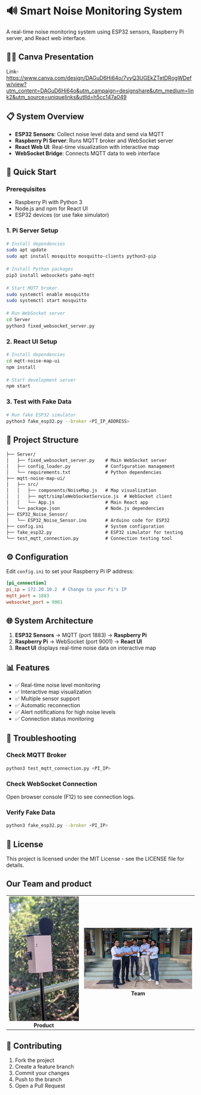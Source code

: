 # 🔊 Smart Noise Monitoring System

A real-time noise monitoring system using ESP32 sensors, Raspberry Pi server, and React web interface.

## 👨‍🏫 Canva Presentation 
Link-https://www.canva.com/design/DAGuD6Hi64o/7vyQ3UGEkZTetDRogWDefw/view?utm_content=DAGuD6Hi64o&utm_campaign=designshare&utm_medium=link2&utm_source=uniquelinks&utlId=h5cc147a049

## 📋 System Overview

- **ESP32 Sensors**: Collect noise level data and send via MQTT
- **Raspberry Pi Server**: Runs MQTT broker and WebSocket server
- **React Web UI**: Real-time visualization with interactive map
- **WebSocket Bridge**: Connects MQTT data to web interface

## 🚀 Quick Start

### Prerequisites
- Raspberry Pi with Python 3
- Node.js and npm for React UI
- ESP32 devices (or use fake simulator)

### 1. Pi Server Setup

```bash
# Install dependencies
sudo apt update
sudo apt install mosquitto mosquitto-clients python3-pip

# Install Python packages
pip3 install websockets paho-mqtt

# Start MQTT broker
sudo systemctl enable mosquitto
sudo systemctl start mosquitto

# Run WebSocket server
cd Server
python3 fixed_websocket_server.py
```

### 2. React UI Setup

```bash
# Install dependencies
cd mqtt-noise-map-ui
npm install

# Start development server
npm start
```

### 3. Test with Fake Data

```bash
# Run fake ESP32 simulator
python3 fake_esp32.py --broker <PI_IP_ADDRESS>
```

## 📁 Project Structure

```
├── Server/
│   ├── fixed_websocket_server.py    # Main WebSocket server
│   ├── config_loader.py             # Configuration management
│   └── requirements.txt             # Python dependencies
├── mqtt-noise-map-ui/
│   ├── src/
│   │   ├── components/NoiseMap.js   # Map visualization
│   │   ├── mqtt/simpleWebSocketService.js  # WebSocket client
│   │   └── App.js                   # Main React app
│   └── package.json                 # Node.js dependencies
├── ESP32_Noise_Sensor/
│   └── ESP32_Noise_Sensor.ino       # Arduino code for ESP32
├── config.ini                       # System configuration
├── fake_esp32.py                    # ESP32 simulator for testing
└── test_mqtt_connection.py          # Connection testing tool
```

## ⚙️ Configuration

Edit `config.ini` to set your Raspberry Pi IP address:

```ini
[pi_connection]
pi_ip = 172.20.10.2  # Change to your Pi's IP
mqtt_port = 1883
websocket_port = 9001
```

## 🌐 System Architecture

1. **ESP32 Sensors** → MQTT (port 1883) → **Raspberry Pi**
2. **Raspberry Pi** → WebSocket (port 9001) → **React UI**
3. **React UI** displays real-time noise data on interactive map

## 📊 Features

- ✅ Real-time noise level monitoring
- ✅ Interactive map visualization
- ✅ Multiple sensor support
- ✅ Automatic reconnection
- ✅ Alert notifications for high noise levels
- ✅ Connection status monitoring

## 🔧 Troubleshooting

### Check MQTT Broker
```bash
python3 test_mqtt_connection.py <PI_IP>
```

### Check WebSocket Connection
Open browser console (F12) to see connection logs.

### Verify Fake Data
```bash
python3 fake_esp32.py --broker <PI_IP>
```

## 📄 License

This project is licensed under the MIT License - see the LICENSE file for details.

## Our Team and product

<table>
  <tr>
    <td align="center">
      <img src="product.jpg" alt="Product"/><br/>
      <strong>Product</strong>
    </td>
    <td align="center">
      <img src="team.jpg" alt="Team"/><br/>
      <strong>Team</strong>
    </td>
  </tr>
</table>

## 🤝 Contributing

1. Fork the project
2. Create a feature branch
3. Commit your changes
4. Push to the branch
5. Open a Pull Request
